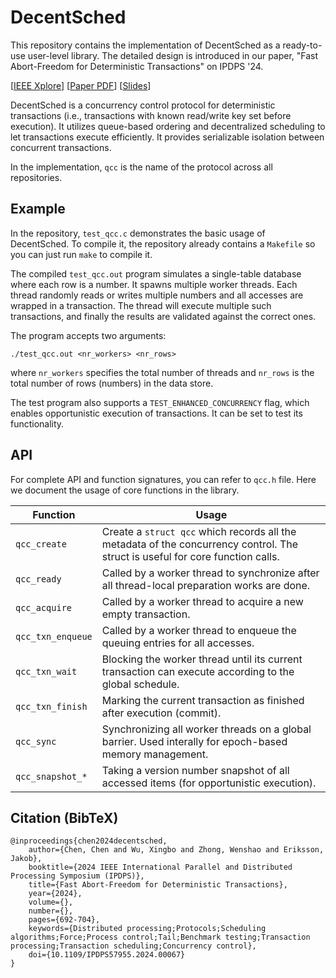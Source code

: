 # DecentSched

This repository contains the implementation of DecentSched as a ready-to-use user-level library.
The detailed design is introduced in our paper, "Fast Abort-Freedom for Deterministic Transactions"
on IPDPS '24.

[[IEEE Xplore](https://ieeexplore.ieee.org/abstract/document/10579229)]
[[Paper PDF](https://www.roychan.org/assets/publications/ipdps24chen.pdf)]
[[Slides](https://www.roychan.org/assets/publications/ipdps24chen-slides.pdf)]

DecentSched is a concurrency control protocol for deterministic transactions (i.e., transactions
with known read/write key set before execution). It utilizes queue-based ordering and decentralized
scheduling to let transactions execute efficiently. It provides serializable isolation between
concurrent transactions.

In the implementation, `qcc` is the name of the protocol across all repositories.

## Example

In the repository, `test_qcc.c` demonstrates the basic usage of DecentSched. To compile it,
the repository already contains a `Makefile` so you can just run `make` to compile it.

The compiled `test_qcc.out` program simulates a single-table database where each row is a number.
It spawns multiple worker threads. Each thread randomly reads or writes multiple numbers and all
accesses are wrapped in a transaction. The thread will execute multiple such transactions, and
finally the results are validated against the correct ones.

The program accepts two arguments:

```
./test_qcc.out <nr_workers> <nr_rows>
```

where `nr_workers` specifies the total number of threads and `nr_rows` is the total number of
rows (numbers) in the data store.

The test program also supports a `TEST_ENHANCED_CONCURRENCY` flag, which enables opportunistic
execution of transactions. It can be set to test its functionality.

## API

For complete API and function signatures, you can refer to `qcc.h` file. Here we document the usage
of core functions in the library.

| Function | Usage |
| --- | --- |
| `qcc_create` | Create a `struct qcc` which records all the metadata of the concurrency control. The struct is useful for core function calls. |
| `qcc_ready` | Called by a worker thread to synchronize after all thread-local preparation works are done. |
| `qcc_acquire` | Called by a worker thread to acquire a new empty transaction. |
| `qcc_txn_enqueue` | Called by a worker thread to enqueue the queuing entries for all accesses. |
| `qcc_txn_wait` | Blocking the worker thread until its current transaction can execute according to the global schedule. |
| `qcc_txn_finish` | Marking the current transaction as finished after execution (commit). |
| `qcc_sync` | Synchronizing all worker threads on a global barrier. Used interally for epoch-based memory management. |
| `qcc_snapshot_*` | Taking a version number snapshot of all accessed items (for opportunistic execution). |

## Citation (BibTeX)
```
@inproceedings{chen2024decentsched,
    author={Chen, Chen and Wu, Xingbo and Zhong, Wenshao and Eriksson, Jakob},
    booktitle={2024 IEEE International Parallel and Distributed Processing Symposium (IPDPS)},
    title={Fast Abort-Freedom for Deterministic Transactions},
    year={2024},
    volume={},
    number={},
    pages={692-704},
    keywords={Distributed processing;Protocols;Scheduling algorithms;Force;Process control;Tail;Benchmark testing;Transaction processing;Transaction scheduling;Concurrency control},
    doi={10.1109/IPDPS57955.2024.00067}
}
```

